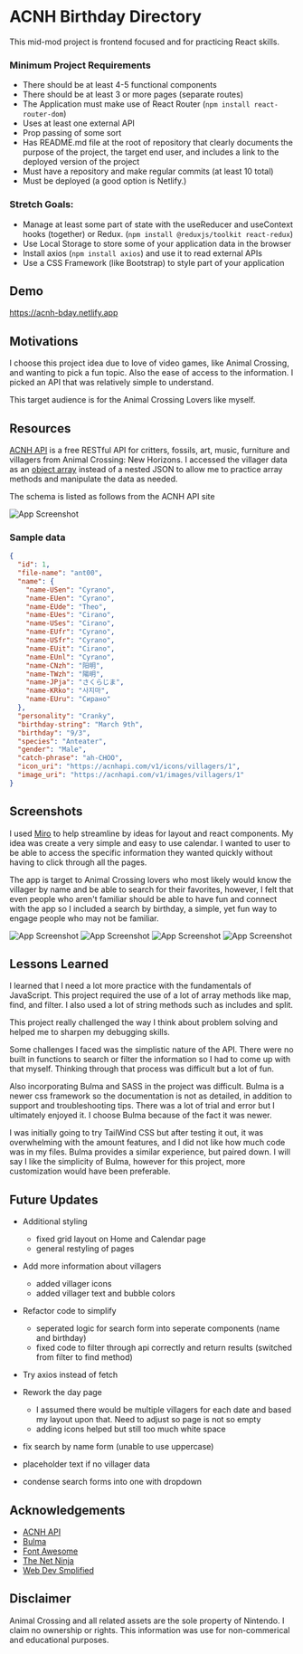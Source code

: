 # ACNH Birthday Directory

This mid-mod project is frontend focused and for practicing React skills.

### Minimum Project Requirements

- There should be at least 4-5 functional components
- There should be at least 3 or more pages (separate routes)
- The Application must make use of React Router (`npm install react-router-dom`)
- Uses at least one external API
- Prop passing of some sort
- Has README.md file at the root of repository that clearly documents the purpose of the project, the target end user, and includes a link to the deployed version of the project
- Must have a repository and make regular commits (at least 10 total)
- Must be deployed (a good option is Netlify.)

### Stretch Goals:

- Manage at least some part of state with the useReducer and useContext hooks (together) or Redux. (`npm install @reduxjs/toolkit react-redux`)
- Use Local Storage to store some of your application data in the browser
- Install axios (`npm install axios`) and use it to read external APIs
- Use a CSS Framework (like Bootstrap) to style part of your application

## Demo

https://acnh-bday.netlify.app

## Motivations

I choose this project idea due to love of video games, like Animal Crossing, and wanting to pick a fun topic. Also the ease of access to the information. I picked an API that was relatively simple to understand.

This target audience is for the Animal Crossing Lovers like myself.

## Resources

[ACNH API](https://acnhapi.com/) is a free RESTful API for critters, fossils, art, music, furniture and villagers from Animal Crossing: New Horizons. I accessed the villager data as an [object array](http://acnhapi.com/v1a/villagers) instead of a nested JSON to allow me to practice array methods and manipulate the data as needed. 

The schema is listed as follows from the ACNH API site

![App Screenshot](https://i.imgur.com/5hJysiul.png)

### Sample data
```JSON
{
  "id": 1,
  "file-name": "ant00",
  "name": {
    "name-USen": "Cyrano",
    "name-EUen": "Cyrano",
    "name-EUde": "Theo",
    "name-EUes": "Cirano",
    "name-USes": "Cirano",
    "name-EUfr": "Cyrano",
    "name-USfr": "Cyrano",
    "name-EUit": "Cirano",
    "name-EUnl": "Cyrano",
    "name-CNzh": "阳明",
    "name-TWzh": "陽明",
    "name-JPja": "さくらじま",
    "name-KRko": "사지마",
    "name-EUru": "Сирано"
  },
  "personality": "Cranky",
  "birthday-string": "March 9th",
  "birthday": "9/3",
  "species": "Anteater",
  "gender": "Male",
  "catch-phrase": "ah-CHOO",
  "icon_uri": "https://acnhapi.com/v1/icons/villagers/1",
  "image_uri": "https://acnhapi.com/v1/images/villagers/1"
}
```
## Screenshots

I used [Miro](https://miro.com/) to help streamline by ideas for layout and react components. My idea was create a very simple and easy to use calendar. I wanted to user to be able to access the specific information they wanted quickly without having to click through all the pages. 

The app is target to Animal Crossing lovers who most likely would know the villager by name and be able to search for their favorites, however, I felt that even people who aren't familiar should be able to have fun and connect with the app so I included a search by birthday, a simple, yet fun way to engage people who may not be familiar.

![App Screenshot](https://i.imgur.com/ED5iqWhl.png)
![App Screenshot](https://i.imgur.com/jcbdDeNl.png)
![App Screenshot](https://i.imgur.com/fJnc8hDl.png)
![App Screenshot](https://i.imgur.com/zKsOITxl.png)


## Lessons Learned

I learned that I need a lot more practice with the fundamentals of JavaScript. This project required the use of a lot of array methods like map, find, and filter. I also used a lot of string methods such as includes and split.

This project really challenged the way I think about problem solving and helped me to sharpen my debugging skills.

Some challenges I faced was the simplistic nature of the API. There were no built in functions to search or filter the information so I had to come up with that myself. Thinking through that process was difficult but a lot of fun.

Also incorporating Bulma and SASS in the project was difficult. Bulma is a newer css framework so the documentation is not as detailed, in addition to support and troubleshooting tips. There was a lot of trial and error but I ultimately enjoyed it. I choose Bulma because of the fact it was newer.

I was initially going to try TailWind CSS but after testing it out, it was overwhelming with the amount features, and I did not like how much code was in my files. Bulma provides a similar experience, but paired down. I will say I like the simplicity of Bulma, however for this project, more customization would have been preferable.



## Future Updates

- Additional styling 
    - fixed grid layout on Home and Calendar page
    - general restyling of pages

- Add more information about villagers
    - added villager icons
    - added villager text and bubble colors

- Refactor code to simplify
    - seperated logic for search form into seperate components (name and birthday)
    - fixed code to filter through api correctly and return results (switched from filter to find method)

- Try axios instead of fetch

- Rework the day page 
    - I assumed there would be multiple villagers for each date and based my layout upon that. Need to adjust so page is not so empty
    - adding icons helped but still too much white space

- fix search by name form (unable to use uppercase)
- placeholder text if no villager data

- condense search forms into one with dropdown

## Acknowledgements

- [ACNH API](https://acnhapi.com/)
- [Bulma](https://bulma.io/)
- [Font Awesome](https://fontawesome.com/)
- [The Net Ninja](https://www.youtube.com/c/TheNetNinja)
- [Web Dev Smplified](https://www.youtube.com/c/TheNetNinja)

## Disclaimer

Animal Crossing and all related assets are the sole property of Nintendo. I claim no ownership or rights. This information was use for non-commerical and educational purposes.
